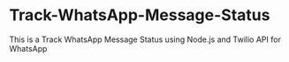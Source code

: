 # Track-WhatsApp-Message-Status
This is a Track WhatsApp Message Status using Node.js and Twilio API for WhatsApp
